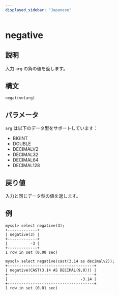 ```yaml
---
displayed_sidebar: "Japanese"
---
```


# negative

## 説明

入力 `arg` の負の値を返します。

## 構文

```Plain
negative(arg)
```

## パラメータ

`arg` は以下のデータ型をサポートしています：

- BIGINT
- DOUBLE
- DECIMALV2
- DECIMAL32
- DECIMAL64
- DECIMAL128

## 戻り値

入力と同じデータ型の値を返します。

## 例

```Plain
mysql> select negative(3);
+-------------+
| negative(3) |
+-------------+
|          -3 |
+-------------+
1 row in set (0.00 sec)

mysql> select negative(cast(3.14 as decimalv2));
+--------------------------------------+
| negative(CAST(3.14 AS DECIMAL(9,0))) |
+--------------------------------------+
|                                -3.14 |
+--------------------------------------+
1 row in set (0.01 sec)
```
